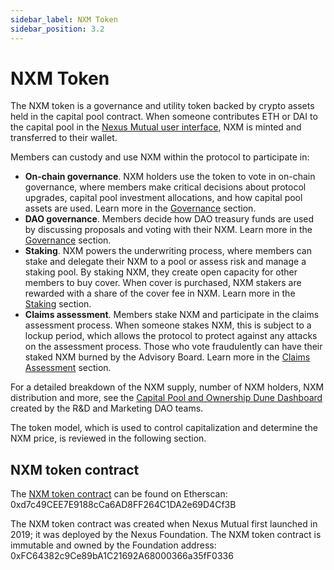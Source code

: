 ```yaml
---
sidebar_label: NXM Token
sidebar_position: 3.2
---
```


# NXM Token

The NXM token is a governance and utility token backed by crypto assets held in the capital pool contract. When someone contributes ETH or DAI to the capital pool in the [Nexus Mutual user interface](https://app.nexusmutual.io/swap), NXM is minted and transferred to their wallet.

Members can custody and use NXM within the protocol to participate in:
* **On-chain governance**. NXM holders use the token to vote in on-chain governance, where members make critical decisions about protocol upgrades, capital pool investment allocations, and how capital pool assets are used. Learn more in the [Governance](/governance/) section.
* **DAO governance**. Members decide how DAO treasury funds are used by discussing proposals and voting with their NXM. Learn more in the [Governance](/governance/) section.
* **Staking**. NXM powers the underwriting process, where members can stake and delegate their NXM to a pool or assess risk and manage a staking pool. By staking NXM, they create open capacity for other members to buy cover. When cover is purchased, NXM stakers are rewarded with a share of the cover fee in NXM. Learn more in the [Staking](/protocol/staking/) section. 
* **Claims assessment**. Members stake NXM and participate in the claims assessment process. When someone stakes NXM, this is subject to a lockup period, which allows the protocol to protect against any attacks on the assessment process. Those who vote fraudulently can have their staked NXM burned by the Advisory Board. Learn more in the [Claims Assessment](/protocol/claims-assessment) section.

For a detailed breakdown of the NXM supply, number of NXM holders, NXM distribution and more, see the [Capital Pool and Ownership Dune Dashboard](https://dune.com/nexus_mutual/capital-pool-and-ownership) created by the R&D and Marketing DAO teams.

The token model, which is used to control capitalization and determine the NXM price, is reviewed in the following section.

## NXM token contract

The [NXM token contract](https://etherscan.io/token/0xd7c49cee7e9188cca6ad8ff264c1da2e69d4cf3b) can be found on Etherscan: 0xd7c49CEE7E9188cCa6AD8FF264C1DA2e69D4Cf3B

The NXM token contract was created when Nexus Mutual first launched in 2019; it was deployed by the Nexus Foundation. The NXM token contract is immutable and owned by the Foundation address: 0xFC64382c9Ce89bA1C21692A68000366a35fF0336
